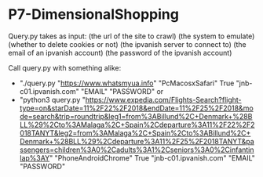 # P7-DimensionalShopping

Query.py takes as input: (the url of the site to crawl) (the system to emulate) (whether to delete cookies or not) (the ipvanish server to connect to)
(the email of an ipvanish account) (the password of the ipvanish account)

Call query.py with something alike: 
- "./query.py "https://www.whatsmyua.info" "PcMacosxSafari" True "jnb-c01.ipvanish.com" "EMAIL" "PASSWORD"
or 
- "python3 query.py "https://www.expedia.com/Flights-Search?flight-type=on&starDate=11%2F22%2F2018&endDate=11%2F25%2F2018&mode=search&trip=roundtrip&leg1=from%3ABillund%2C+Denmark+%28BLL%29%2Cto%3AMalaga%2C+Spain%2Cdeparture%3A11%2F22%2F2018TANYT&leg2=from%3AMalaga%2C+Spain%2Cto%3ABillund%2C+Denmark+%28BLL%29%2Cdeparture%3A11%2F25%2F2018TANYT&passengers=children%3A0%2Cadults%3A1%2Cseniors%3A0%2Cinfantinlap%3AY" "PhoneAndroidChrome" True "jnb-c01.ipvanish.com" "EMAIL" "PASSWORD"

